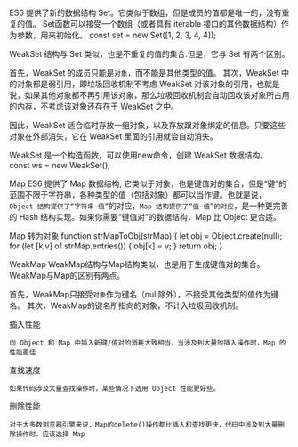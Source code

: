 <!--
 * @Author: hcs
 * @Date: 2023-03-29 14:08:49
 * @LastEditTime: 2023-04-18 16:11:05
 * @LastEditors: Do not edit
 * @Description: Modify here please
 * @FilePath: \git_program\FEStudy\Javascript\Set、Map、WeakSet 和 WeakMap.md
-->
###
ES6 提供了新的数据结构 Set。它类似于数组，但是成员的值都是唯一的，没有重复的值。
Set函数可以接受一个数组（或者具有 iterable 接口的其他数据结构）作为参数，用来初始化。
const set = new Set([1, 2, 3, 4, 4]);


WeakSet 结构与 Set 类似，也是不重复的值的集合.但是，它与 Set 有两个区别。

首先，WeakSet 的成员只能是`对象`，而不能是其他类型的值。
其次，WeakSet 中的对象都是弱引用，即垃圾回收机制不考虑 WeakSet 对该对象的引用，也就是说，如果其他对象都不再引用该对象，那么垃圾回收机制会自动回收该对象所占用的内存，不考虑该对象还存在于 WeakSet 之中。

因此，WeakSet 适合临时存放一组对象，以及存放跟对象绑定的信息。只要这些对象在外部消失，它在 WeakSet 里面的引用就会自动消失。


WeakSet 是一个构造函数，可以使用new命令，创建 WeakSet 数据结构。
const ws = new WeakSet();


Map
ES6 提供了 Map 数据结构, 它类似于对象，也是键值对的集合，但是“键”的范围不限于字符串，各种类型的值（包括对象）都可以当作键。也就是说，`Object 结构提供了“字符串—值”`的对应，`Map 结构提供了“值—值”的对应`，是一种更完善的 Hash 结构实现。如果你需要“键值对”的数据结构，Map 比 Object 更合适。

Map 转为对象
function strMapToObj(strMap) {
  let obj = Object.create(null);
  for (let [k,v] of strMap.entries()) {
    obj[k] = v;
  }
  return obj;
}

WeakMap
WeakMap结构与Map结构类似，也是用于生成键值对的集合。
WeakMap与Map的区别有两点。

首先，WeakMap只接受`对象`作为键名（null除外），不接受其他类型的值作为键名。
其次，WeakMap的键名所指向的对象，不计入垃圾回收机制。


插入性能

    向 Object 和 Map 中插入新键/值对的消耗大致相当，当涉及到大量的插入操作时，Map 的性能更佳

查找速度 

    如果代码涉及大量查找操作时，某些情况下选用 Object 性能更好些。

删除性能

    对于大多数浏览器引擎来说，Map的delete()操作都比插入和查找更快，代码中涉及到大量删除操作时，应该选择 Map